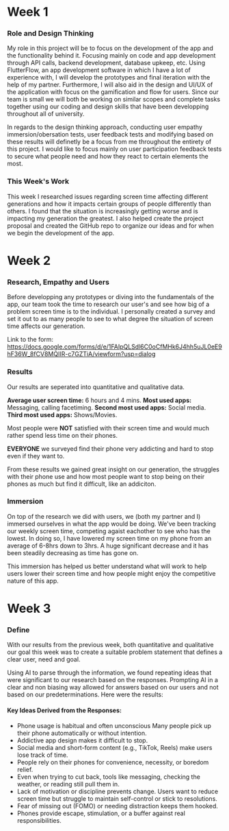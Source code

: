 # Week 1

### Role and Design Thinking
My role in this project will be to focus on the development of the app and the functionality behind it. Focusing mainly on code and app development through API calls, backend development, database upkeep, etc. Using FlutterFlow, an app development software in which I have a lot of experience with, I will develop the prototypes and final iteration with the help of my partner. Furthermore, I will also aid in the design and UI/UX of the application with focus on the gamification and flow for users. Since our team is small we will both be working on similar scopes and complete tasks together using our coding and design skills that have been developping throughout all of university.

In regards to the design thinking approach, conducting user empathy immersion/obersation tests, user feedback tests and modifying based on these results will definetly be a focus from me throughout the entirety of this project. I would like to focus mainly on user participation feedback tests to secure what people need and how they react to certain elements the most.

### This Week's Work
This week I researched issues regarding screen time affecting different generations and how it impacts certain groups of people differently than others. I found that the situation is increasingly getting worse and is impacting my generation the greatest. I also helped create the project proposal and created the GitHub repo to organize our ideas and for when we begin the development of the app.

# Week 2

### Research, Empathy and Users
Before developping any prototypes or diving into the fundamentals of the app, our team took the time to research our user's and see how big of a problem screen time is to the individual. I personally created a survey and set it out to as many people to see to what degree the situation of screen time affects our generation. 

Link to the form: https://docs.google.com/forms/d/e/1FAIpQLSdl6C0oCfMHk6J4hh5uJL0eE9hF36W_8fCV8MQIIR-c7GZTiA/viewform?usp=dialog

### Results

Our results are seperated into quantitative and qualitative data. 

**Average user screen time:** 6 hours and 4 mins.
**Most used apps:** Messaging, calling facetiming.
**Second most used apps:** Social media.
**Third most used apps:** Shows/Movies.

Most people were **NOT** satisfied with their screen time and would much rather spend less time on their phones.

**EVERYONE** we surveyed find their phone very addicting and hard to stop even if they want to.

From these results we gained great insight on our generation, the struggles with their phone use and how most people want to stop being on their phones as much but find it difficult, like an addiciton. 

### Immersion
On top of the research we did with users, we (both my partner and I) immersed ourselves in what the app would be doing. We've been tracking our weekly screen time, competing agaist eachother to see who has the lowest. In doing so, I have lowered my screen time on my phone from an average of 6-8hrs down to 3hrs. A huge significant decrease and it has been steadily decreasing as time has gone on.

This immersion has helped us better understand what will work to help users lower their screen time and how people might enjoy the competitive nature of this app.

# Week 3

### Define
With our results from the previous week, both quantitative and qualitative our goal this week was to create a suitable problem statement that defines a clear user, need and goal. 

Using AI to parse through the information, we found repeating ideas that were significant to our research based on the responses. Prompting AI in a clear and non biasing way allowed for answers based on our users and not based on our predeterminations. Here were the results:

#### Key Ideas Derived from the Responses:

- Phone usage is habitual and often unconscious
Many people pick up their phone automatically or without intention.
- Addictive app design makes it difficult to stop.
- Social media and short-form content (e.g., TikTok, Reels) make users lose track of time.
- People rely on their phones for convenience, necessity, or boredom relief.
- Even when trying to cut back, tools like messaging, checking the weather, or reading still pull them in.
- Lack of motivation or discipline prevents change.
Users want to reduce screen time but struggle to maintain self-control or stick to resolutions.
- Fear of missing out (FOMO) or needing distraction keeps them hooked.
- Phones provide escape, stimulation, or a buffer against real responsibilities.